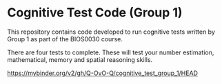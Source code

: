 # Cognitive Test Code (Group 1)

This repository contains code developed to run cognitive tests written by Group 1 as part of the BIOS0030 course.

There are four tests to complete. These will test your number estimation, mathematical, memory and spatial reasoning skills.

https://mybinder.org/v2/gh/Q-OvO-Q/cognitive_test_group_1/HEAD
